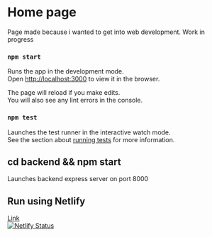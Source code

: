 # Home page

Page made because i wanted to get into web development. Work in progress

### `npm start`

Runs the app in the development mode.<br>
Open [http://localhost:3000](http://localhost:3000) to view it in the browser.

The page will reload if you make edits.<br>
You will also see any lint errors in the console.

### `npm test`

Launches the test runner in the interactive watch mode.<br>
See the section about [running tests](https://facebook.github.io/create-react-app/docs/running-tests) for more information.

## cd backend && npm start

Launches backend express server on port 8000

## Run using Netlify

[Link](https://relaxed-wing-3711f3.netlify.com/)  
[![Netlify Status](https://api.netlify.com/api/v1/badges/f0ac7095-e6b0-4bbe-8658-d81828dcee47/deploy-status)](https://app.netlify.com/sites/relaxed-wing-3711f3/deploys)


